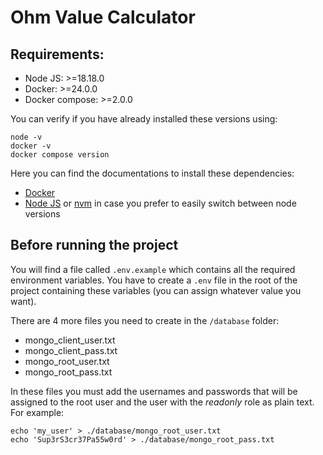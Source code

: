 # Ohm Value Calculator

## Requirements:
- Node JS: >=18.18.0
- Docker: >=24.0.0
- Docker compose: >=2.0.0

You can verify if you have already installed these versions using:

```shell
node -v
docker -v
docker compose version
```

Here you can find the documentations to install these dependencies:

- [Docker](https://docs.docker.com/engine/install/)
- [Node JS](https://nodejs.org/en/download) or [nvm](https://github.com/nvm-sh/nvm#installing-and-updating) in case you prefer to easily switch between node versions

## Before running the project
You will find a file called `.env.example` which contains all the required environment variables. You have to create a `.env` file in the root of the project containing these variables (you can assign whatever value you want).

There are 4 more files you need to create in the `/database` folder:

- mongo_client_user.txt
- mongo_client_pass.txt
- mongo_root_user.txt
- mongo_root_pass.txt

In these files you must add the usernames and passwords that will be assigned to the root user and the user with the *readonly* role as plain text. For example:
```shell
echo 'my_user' > ./database/mongo_root_user.txt
echo 'Sup3rS3cr37Pa55w0rd' > ./database/mongo_root_pass.txt
```